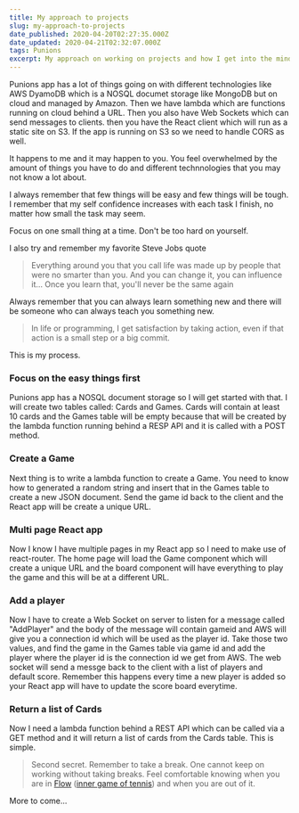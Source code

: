 ```yaml
---
title: My approach to projects
slug: my-approach-to-projects
date_published: 2020-04-20T02:27:35.000Z
date_updated: 2020-04-21T02:32:07.000Z
tags: Punions
excerpt: My approach on working on projects and how I get into the mindset
---
```


Punions app has a lot of things going on with different technologies like AWS DyamoDB which is a NOSQL documet storage like MongoDB but on cloud and managed by Amazon. Then we have lambda which are functions running on cloud behind a URL. Then you also have Web Sockets which can send messages to clients. then you have the React client which will run as a static site on S3. If the app is running on S3 so we need to handle CORS as well. 

It happens to me and it may happen to you. You feel overwhelmed by the amount of things you have to do and different technnologies that you may not know a lot about. 

I always remember that few things will be easy and few things will be tough. I remember that my self confidence increases with each task I finish, no matter how small the task may seem. 

Focus on one small thing at a time. Don't be too hard on yourself.

I also try and remember my favorite Steve Jobs quote

> Everything around you that you call life was made up by people that were no smarter than you. And you can change it, you can influence it… Once you learn that, you'll never be the same again

Always remember that you can always learn something new and there will be someone who can always teach you something new.

> In life or programming, I get satisfaction by taking action, even if that action is a small step or a big commit.

This is my process. 

### Focus on the easy things first

Punions app has a NOSQL document storage so I will get started with that. I will create two tables called: Cards and Games. Cards will contain at least 10 cards and the Games table will be empty because that will be created by the lambda function running behind a RESP API and it is called with a POST method.

### Create a Game

Next thing is to write a lambda function to create a Game. You need to know how to generated a random string and insert that in the Games table to create a new JSON document. Send the game id back to the client and the React app will be create a unique URL. 

### Multi page React app

Now I know I have multiple pages in my React app so I need to make use of react-router. The home page will load the Game component which will create a unique URL and the board component will have everything to play the game and this will be at a different URL.

### Add a player

Now I have to create a Web Socket on server to listen for a message called "AddPlayer" and the body of the message will contain gameid and AWS will give you a connection id which will be used as the player id. Take those two values, and find the game in the Games table via game id and add the player where the player id is the connection id we get from AWS. The web socket will send a messge back to the client with a list of players and default score. Remember this happens every time a new player is added so your React app will have to update the score board everytime. 

### Return a list of Cards

Now I need a lambda function behind a REST API which can be called via a GET method and it will return a list of cards from the Cards table. This is simple.

> Second secret. Remember to take a break. One cannot keep on working without taking breaks. Feel comfortable knowing when you are in [Flow](https://www.amazon.com/Flow-Psychology-Experience-Perennial-Classics/dp/0061339202) ([inner game of tennis](https://www.amazon.com/dp/0679778314)) and when you are out of it.

More to come...
